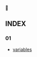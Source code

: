 :file_folder:   
## INDEX
### 01
- [variables](https://github.com/hyennii/study/blob/main/chrome%20app%20by%20vanilla%20js_nomad/%EC%A0%95%EB%A6%AC.md#variables)
